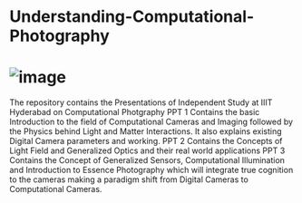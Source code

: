 # Understanding-Computational-Photography
# ![image](https://user-images.githubusercontent.com/56497557/128323791-ccdf7ba0-cf88-4147-9040-9208b8ac871c.png)


The repository contains the Presentations of Independent Study at IIIT Hyderabad on Computational Photgraphy
PPT 1 Contains the basic Introduction to the field of Computational Cameras and Imaging followed by the Physics behind Light and Matter Interactions. It also explains existing Digital Camera parameters and working.
PPT 2 Contains the Concepts of Light Field and Generalized Optics and their real world applications
PPT 3 Contains the Concept of Generalized Sensors, Computational Illumination and Introduction to Essence Photography which will integrate true cognition to the cameras making a paradigm shift from Digital Cameras to Computational Cameras.
